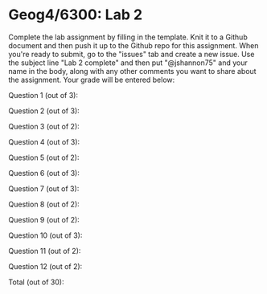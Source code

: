 # Geog4/6300: Lab 2

Complete the lab assignment by filling in the template. Knit it to a Github document and then push it up to the Github repo for this assignment. When you're ready to submit, go to the "issues" tab and create a new issue. Use the subject line "Lab 2 complete" and then put "@jshannon75" and your name in the body, along with any other comments you want to share about the assignment. Your grade will be entered below:

Question 1 (out of 3):<p>
Question 2 (out of 3):<p>
Question 3 (out of 2):<p>
Question 4 (out of 3):<p>
Question 5 (out of 2):<p>
Question 6 (out of 3):<p>
Question 7 (out of 3):<p>
Question 8 (out of 2):<p>
Question 9 (out of 2):<p>
Question 10 (out of 3):<p>
Question 11 (out of 2):<p>
Question 12 (out of 2):<p>
<p>
Total (out of 30): 
